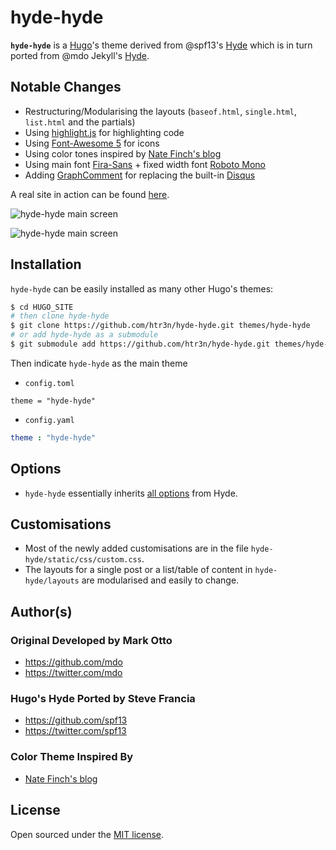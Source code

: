 # hyde-hyde

__`hyde-hyde`__ is a [Hugo](https://gohugo.io)'s theme derived from @spf13's [Hyde](https://github.com/spf13/hyde.git) which is in turn ported from @mdo Jekyll's [Hyde](https://github.com/poole/hyde). 

## Notable Changes
* Restructuring/Modularising the layouts (`baseof.html`, `single.html`, `list.html` and the partials)
* Using [highlight.js](https://highlightjs.org) for highlighting code
* Using [Font-Awesome 5](https://fontawesome.com) for icons
* Using color tones inspired by [Nate Finch's blog](https://npf.io)
* Using main font [Fira-Sans](https://fonts.google.com/specimen/Fira+Sans) + fixed width font [Roboto Mono](https://fonts.google.com/specimen/Roboto+Mono)
* Adding [GraphComment](https://graphcomment.com) for replacing the built-in [Disqus](https://disqus.com)

A real site in action can be found [here](https://htr3n.github.io).

![hyde-hyde main screen](https://github.com/htr3n/hyde-hyde/blob/master/images/main.png)

![hyde-hyde main screen](https://github.com/htr3n/hyde-hyde/blob/master/images/posts.png)

## Installation

`hyde-hyde` can be easily installed as many other Hugo's themes:

```sh
$ cd HUGO_SITE
# then clone hyde-hyde
$ git clone https://github.com/htr3n/hyde-hyde.git themes/hyde-hyde
# or add hyde-hyde as a submodule
$ git submodule add https://github.com/htr3n/hyde-hyde.git themes/hyde-hyde
```

Then indicate `hyde-hyde` as the main theme

* `config.toml` 

```tomp
theme = "hyde-hyde"
```

* `config.yaml`

```yaml
theme : "hyde-hyde"
```

## Options

* `hyde-hyde` essentially inherits [all options](https://github.com/spf13/hyde#options) from Hyde.

## Customisations

* Most of the newly added customisations are in the file `hyde-hyde/static/css/custom.css`.
* The layouts for a single post or a list/table of content in `hyde-hyde/layouts` are modularised and easily to change.

## Author(s)
### Original Developed by Mark Otto

- <https://github.com/mdo>
- <https://twitter.com/mdo>

### Hugo's Hyde Ported by Steve Francia
- <https://github.com/spf13>
- <https://twitter.com/spf13>

### Color Theme Inspired By

* [Nate Finch's blog](https://npf.io)

## License

Open sourced under the [MIT license](LICENSE.md).
